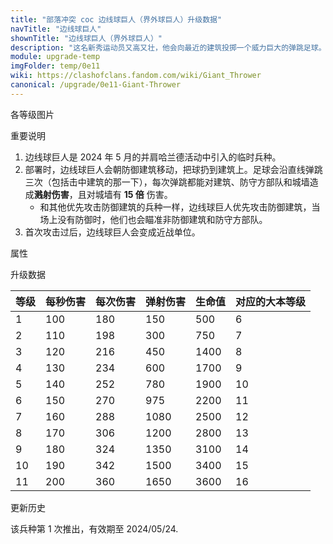 ```yaml
---
title: "部落冲突 coc 边线球巨人（界外球巨人）升级数据"
navTitle: "边线球巨人"
shownTitle: "边线球巨人（界外球巨人）"
description: "这名新秀运动员又高又壮，他会向最近的建筑投掷一个威力巨大的弹跳足球。随后他会回归巨人的招牌动作——重拳锤击！"
module: upgrade-temp
imgFolder: temp/0e11
wiki: https://clashofclans.fandom.com/wiki/Giant_Thrower
canonical: /upgrade/0e11-Giant-Thrower
---
```


<UnitInfo :folder="$frontmatter.imgFolder" imgSrc="Giant_Thrower_info.png" :imgAlt="$frontmatter.navTitle" :description="$frontmatter.description" />

<SmallTitle>各等级图片</SmallTitle>

<Panel>
    <UnitImgGroup :folder="$frontmatter.imgFolder">
        <UnitImg imgTitle="所有等级" imgSrc="Giant_Thrower1.png" />
    </UnitImgGroup>
</Panel>

<SmallTitle>重要说明</SmallTitle>

1. 边线球巨人是 2024 年 5 月的并肩哈兰德活动中引入的临时兵种。
2. 部署时，边线球巨人会朝防御建筑移动，把球扔到建筑上。足球会沿直线弹跳三次（包括击中建筑的那一下），每次弹跳都能对建筑、防守方部队和城墙造成**溅射伤害**，且对城墙有 **15 倍** 伤害。
   - 和其他优先攻击防御建筑的兵种一样，边线球巨人优先攻击防御建筑，当场上没有防御时，他们也会瞄准非防御建筑和防守方部队。
3. 首次攻击过后，边线球巨人会变成近战单位。

<SmallTitle>属性</SmallTitle>

<UnitProperties>
    <UnitProperty pKey="部队类型" pValue="地面远程单位 (首次攻击时)<br>地面近战单位 (首次攻击后)" />
    <UnitProperty pKey="攻击偏好" pValue="防御建筑" />
    <UnitProperty pKey="伤害类型" pValue="单体伤害" />
    <UnitProperty pKey="攻击的目标" pValue="地面目标" />
    <UnitProperty pKey="占据人口" pValue="15" />
    <UnitProperty pKey="移动速度" pValue="2 格/秒" />
    <UnitProperty pKey="攻击速度" pValue="1.8 秒/次" />
    <UnitProperty pKey="攻击距离" pValue="0.7 格" />
    <UnitProperty pKey="所需训练营等级" pValue="1" />
    <UnitProperty pKey="所需大本等级" pValue="6" />    
    <UnitProperty pKey="训练时间" pValue="120" trainingSystem="2022" />
</UnitProperties>

<SmallTitle>升级数据</SmallTitle>

<UnitTable>

| 等级 | 每秒伤害 | 每次伤害 | 弹射伤害 | 生命值 | 对应的大本等级 |
| ---- |   ---   |   ---   |    ---  |   ---  |       ---     |
|   1  |   100   |   180   |    150  |   500  |        6      |
|   2  |   110   |   198   |    300  |   750  |        7      |
|   3  |   120   |   216   |    450  |  1400  |        8      |
|   4  |   130   |   234   |    600  |  1700  |        9      |
|   5  |   140   |   252   |    780  |  1900  |       10      |
|   6  |   150   |   270   |    975  |  2200  |       11      |
|   7  |   160   |   288   |   1080  |  2500  |       12      |
|   8  |   170   |   306   |   1200  |  2800  |       13      |
|   9  |   180   |   324   |   1350  |  3100  |       14      |
|  10  |   190   |   342   |   1500  |  3400  |       15      |
|  11  |   200   |   360   |   1650  |  3600  |       16      |
</UnitTable>

<SmallTitle>更新历史</SmallTitle>

<Timeline>
    <TimelineItem date="2024/05/07">
        <TimelineRow>该兵种第 1 次推出，有效期至 2024/05/24.</TimelineRow>
    </TimelineItem>
    <TimelineItem :historyBottom="true" />
</Timeline>
